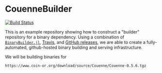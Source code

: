 # CouenneBuilder

[![Build Status](https://travis-ci.org/jgoldfar/CouenneBuilder.svg?branch=master)](https://travis-ci.org/jgoldfar/CouenneBuilder)

This is an example repository showing how to construct a "builder" repository for a binary dependency.  Using a combination of [`BinaryBuilder.jl`](https://github.com/staticfloat/BinaryBuilder.jl), [Travis](https://travis-ci.org), and [GitHub releases](https://docs.travis-ci.com/user/deployment/releases/), we are able to create a fully-automated, github-hosted binary building and serving infrastructure.

We will be building binaries for

    https://www.coin-or.org/download/source/Couenne/Couenne-0.5.6.tgz

